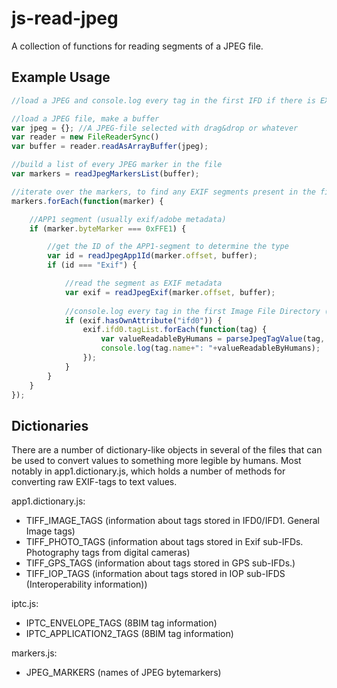 js-read-jpeg
============

A collection of functions for reading segments of a JPEG file.


Example Usage
------------

```Javascript
//load a JPEG and console.log every tag in the first IFD if there is EXIF metadata present in the JPEG.

//load a JPEG file, make a buffer
var jpeg = {}; //A JPEG-file selected with drag&drop or whatever
var reader = new FileReaderSync()
var buffer = reader.readAsArrayBuffer(jpeg);

//build a list of every JPEG marker in the file
var markers = readJpegMarkersList(buffer);

//iterate over the markers, to find any EXIF segments present in the file.
markers.forEach(function(marker) {

	//APP1 segment (usually exif/adobe metadata)
	if (marker.byteMarker === 0xFFE1) {

		//get the ID of the APP1-segment to determine the type
		var id = readJpegApp1Id(marker.offset, buffer); 
		if (id === "Exif") {

			//read the segment as EXIF metadata
			var exif = readJpegExif(marker.offset, buffer);
			
			//console.log every tag in the first Image File Directory (IFD0)
			if (exif.hasOwnAttribute("ifd0")) {
				exif.ifd0.tagList.forEach(function(tag) {
					var valueReadableByHumans = parseJpegTagValue(tag, TIFF_IMAGE_TAGS);
					console.log(tag.name+": "+valueReadableByHumans);
				});
			}
		}
	}
});

```

Dictionaries
------------
There are a number of dictionary-like objects in several of the files that can be used to convert values to something more legible by humans.
Most notably in app1.dictionary.js, which holds a number of methods for converting raw EXIF-tags to text values.

app1.dictionary.js:
* TIFF_IMAGE_TAGS (information about tags stored in IFD0/IFD1. General Image tags)
* TIFF_PHOTO_TAGS (information about tags stored in Exif sub-IFDs. Photography tags from digital cameras)
* TIFF_GPS_TAGS (information about tags stored in GPS sub-IFDs.)
* TIFF_IOP_TAGS (information about tags stored in IOP sub-IFDS (Interoperability information))

iptc.js: 
* IPTC_ENVELOPE_TAGS (8BIM tag information)
* IPTC_APPLICATION2_TAGS (8BIM tag information)

markers.js:
* JPEG_MARKERS (names of JPEG bytemarkers)

